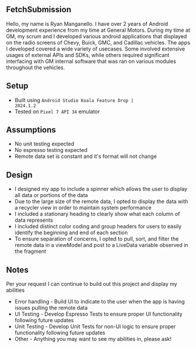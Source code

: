 ## FetchSubmission
Hello, my name is Ryan Manganello. I have over 2 years of Android development experience from my time at General Motors. During my time at GM, my scrum and I developed various android applications that displayed on the radio screens of Chevy, Buick, GMC, and Cadillac vehicles. The apps I developed covered a wide variety of usecases. Some involved extensive usages of external APIs and SDKs, while others required significant interfacing with GM internal software that was ran on various modules throughout the vehicles.
## Setup
- Built using <code>Android Studio Koala Feature Drop | 2024.1.2</code>
- Tested on <code>Pixel 7 API 34</code> emulator
## Assumptions
- No unit testing expected
- No espresso testing expected
- Remote data set is constant and it's format will not change
## Design
- I designed my app to include a spinner which allows the user to display all data or portions of the data
- Due to the large size of the remote data, I opted to display the data with a recycler view in order to maintain system performance
- I included a stationary heading to clearly show what each column of data represents
- I included distinct color coding and group headers for users to easily identify the beginning and end of each section
- To ensure separation of concerns, I opted to pull, sort, and filter the remote data in a viewModel and post to a LiveData variable observed in the fragment
## Notes
Per your request I can continue to build out this project and display my abilities
  - Error handling - Build UI to indicate to the user when the app is having issues pulling the remote data
  - UI Testing - Develop Espresso Tests to ensure proper UI functionality following future updates
  - Unit Testing - Develop Unit Tests for non-UI logic to ensure proper functionality following future updates
  - Other - Anything you may want to see my abilities in, please ask!